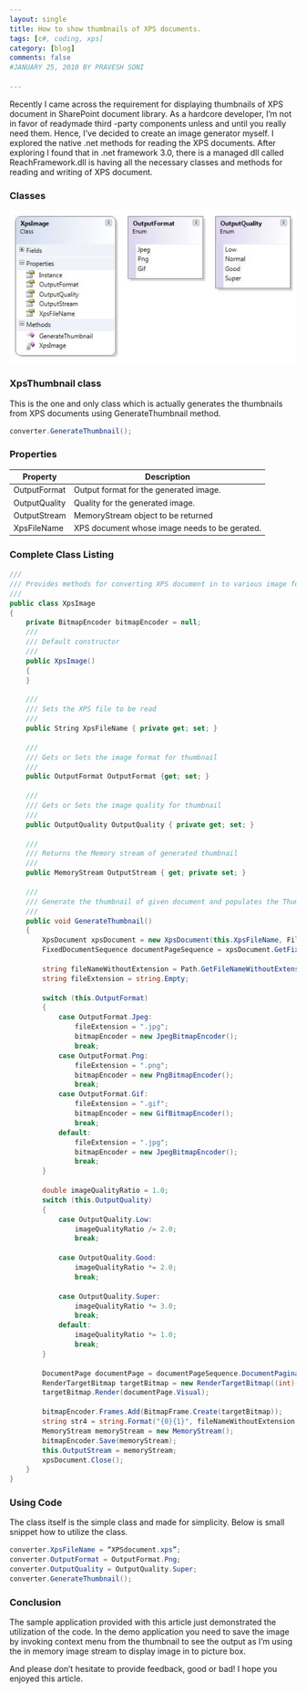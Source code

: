 ```yaml
---
layout: single
title: How to show thumbnails of XPS documents.
tags: [c#, coding, xps]
category: [blog]
comments: false
#JANUARY 25, 2010 BY PRAVESH SONI

---
```


Recently I came across the requirement for displaying thumbnails of XPS document in SharePoint document library. As a hardcore developer, I’m not in favor of readymade third -party components unless and until you really need them. Hence, I’ve decided to create an image generator myself. I explored the native .net methods for reading the XPS documents. After exploring I found that in .net framework 3.0, there is a managed dll called ReachFramework.dll is having all the necessary classes and methods for reading and writing of XPS document.

### Classes
![Class diagram - XPS document thumbnail generation](/assets/images/ClassDiagram.jpg "Class diagram - XPS document thumbnail generation")

### XpsThumbnail class

This is the one and only class which is actually generates the thumbnails from XPS documents using GenerateThumbnail method.

```csharp
converter.GenerateThumbnail();
```

### Properties

| Property          | Description                                   |
| ----------------- | --------------------------------------------  |
| OutputFormat	    | Output format for the generated image.        |
| OutputQuality	    | Quality for the generated image.              |
| OutputStream	    | MemoryStream object to be returned            |
| XpsFileName	    | XPS document whose image needs to be gerated. |



### Complete Class Listing

```csharp
///
/// Provides methods for converting XPS document in to various image format
///
public class XpsImage
{
    private BitmapEncoder bitmapEncoder = null;
    ///
    /// Default constructor
    ///
    public XpsImage()
    {
    }

    ///
    /// Sets the XPS file to be read
    ///
    public String XpsFileName { private get; set; }

    ///
    /// Gets or Sets the image format for thumbnail
    ///
    public OutputFormat OutputFormat {get; set; }

    ///
    /// Gets or Sets the image quality for thumbnail
    ///
    public OutputQuality OutputQuality { private get; set; }

    ///
    /// Returns the Memory stream of generated thumbnail
    ///
    public MemoryStream OutputStream { get; private set; }

    ///
    /// Generate the thumbnail of given document and populates the ThumbnailStream property
    ///
    public void GenerateThumbnail()
    {
        XpsDocument xpsDocument = new XpsDocument(this.XpsFileName, FileAccess.Read);
        FixedDocumentSequence documentPageSequence = xpsDocument.GetFixedDocumentSequence();

        string fileNameWithoutExtension = Path.GetFileNameWithoutExtension(this.XpsFileName);
        string fileExtension = string.Empty;

        switch (this.OutputFormat)
        {
            case OutputFormat.Jpeg:
                fileExtension = ".jpg";
                bitmapEncoder = new JpegBitmapEncoder();
                break;
            case OutputFormat.Png:
                fileExtension = ".png";
                bitmapEncoder = new PngBitmapEncoder();
                break;
            case OutputFormat.Gif:
                fileExtension = ".gif";
                bitmapEncoder = new GifBitmapEncoder();
                break;
            default:
                fileExtension = ".jpg";
                bitmapEncoder = new JpegBitmapEncoder();
                break;
        }

        double imageQualityRatio = 1.0;
        switch (this.OutputQuality)
        {
            case OutputQuality.Low:
                imageQualityRatio /= 2.0;
                break;

            case OutputQuality.Good:
                imageQualityRatio *= 2.0;
                break;

            case OutputQuality.Super:
                imageQualityRatio *= 3.0;
                break;
            default:
                imageQualityRatio *= 1.0;
                break;
        }

        DocumentPage documentPage = documentPageSequence.DocumentPaginator.GetPage(0);
        RenderTargetBitmap targetBitmap = new RenderTargetBitmap((int)(documentPage.Size.Width * imageQualityRatio), (int)(documentPage.Size.Height * imageQualityRatio), 96.0 * imageQualityRatio, 96.0 * imageQualityRatio, PixelFormats.Pbgra32);
        targetBitmap.Render(documentPage.Visual);

        bitmapEncoder.Frames.Add(BitmapFrame.Create(targetBitmap));
        string str4 = string.Format("{0}{1}", fileNameWithoutExtension, fileExtension);
        MemoryStream memoryStream = new MemoryStream();
        bitmapEncoder.Save(memoryStream);
        this.OutputStream = memoryStream;
        xpsDocument.Close();
    }
}
```
### Using Code

The class itself is the simple class and made for simplicity. Below is small snippet how to utilize the class.

```csharp
converter.XpsFileName = “XPSdocument.xps”;
converter.OutputFormat = OutputFormat.Png;
converter.OutputQuality = OutputQuality.Super;
converter.GenerateThumbnail();
```

### Conclusion

The sample application provided with this article just demonstrated the utilization of the code. In the demo application you need to save the image by invoking context menu from the thumbnail to see the output as I’m using the in memory image stream to display image in to picture box.

And please don’t hesitate to provide feedback, good or bad! I hope you enjoyed this article.
